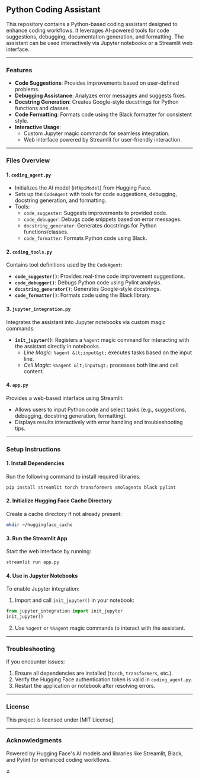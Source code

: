 ## Python Coding Assistant

This repository contains a Python-based coding assistant designed to enhance coding workflows. It leverages AI-powered tools for code suggestions, debugging, documentation generation, and formatting. The assistant can be used interactively via Jupyter notebooks or a Streamlit web interface.

---

### **Features**

- **Code Suggestions**: Provides improvements based on user-defined problems.
- **Debugging Assistance**: Analyzes error messages and suggests fixes.
- **Docstring Generation**: Creates Google-style docstrings for Python functions and classes.
- **Code Formatting**: Formats code using the Black formatter for consistent style.
- **Interactive Usage**:
    - Custom Jupyter magic commands for seamless integration.
    - Web interface powered by Streamlit for user-friendly interaction.

---

### **Files Overview**

#### **1. `coding_agent.py`**

- Initializes the AI model (`HfApiModel`) from Hugging Face.
- Sets up the `CodeAgent` with tools for code suggestions, debugging, docstring generation, and formatting.
- Tools:
    - `code_suggester`: Suggests improvements to provided code.
    - `code_debugger`: Debugs code snippets based on error messages.
    - `docstring_generator`: Generates docstrings for Python functions/classes.
    - `code_formatter`: Formats Python code using Black.


#### **2. `coding_tools.py`**

Contains tool definitions used by the `CodeAgent`:

- **`code_suggester()`**: Provides real-time code improvement suggestions.
- **`code_debugger()`**: Debugs Python code using Pylint analysis.
- **`docstring_generator()`**: Generates Google-style docstrings.
- **`code_formatter()`**: Formats code using the Black library.


#### **3. `jupyter_integration.py`**

Integrates the assistant into Jupyter notebooks via custom magic commands:

- **`init_jupyter()`**: Registers a `%agent` magic command for interacting with the assistant directly in notebooks.
    - *Line Magic*: `%agent &lt;input&gt;` executes tasks based on the input line.
    - *Cell Magic*: `%%agent &lt;input&gt;` processes both line and cell content.


#### **4. `app.py`**

Provides a web-based interface using Streamlit:

- Allows users to input Python code and select tasks (e.g., suggestions, debugging, docstring generation, formatting).
- Displays results interactively with error handling and troubleshooting tips.

---

### **Setup Instructions**

#### **1. Install Dependencies**

Run the following command to install required libraries:

```bash
pip install streamlit torch transformers smolagents black pylint
```


#### **2. Initialize Hugging Face Cache Directory**

Create a cache directory if not already present:

```bash
mkdir ~/huggingface_cache
```


#### **3. Run the Streamlit App**

Start the web interface by running:

```bash
streamlit run app.py
```


#### **4. Use in Jupyter Notebooks**

To enable Jupyter integration:

1. Import and call `init_jupyter()` in your notebook:

```python
from jupyter_integration import init_jupyter
init_jupyter()
```

2. Use `%agent` or `%%agent` magic commands to interact with the assistant.

---

### **Troubleshooting**

If you encounter issues:

1. Ensure all dependencies are installed (`torch`, `transformers`, etc.).
2. Verify the Hugging Face authentication token is valid in `coding_agent.py`.
3. Restart the application or notebook after resolving errors.

---

### **License**

This project is licensed under [MIT License].

---

### **Acknowledgments**

Powered by Hugging Face's AI models and libraries like Streamlit, Black, and Pylint for enhanced coding workflows.

<div>⁂</div>

[^1]: https://ppl-ai-file-upload.s3.amazonaws.com/web/direct-files/61731727/163f08c8-6f5d-48d5-8a0a-263936b22c61/jupyter_integration.py

[^2]: https://ppl-ai-file-upload.s3.amazonaws.com/web/direct-files/61731727/2e618efa-4a05-4d5f-a840-2463de43ddcb/coding_tools.py

[^3]: https://ppl-ai-file-upload.s3.amazonaws.com/web/direct-files/61731727/fc5ed63f-0a1e-44e4-bf9c-4326181e04a3/app.py

[^4]: https://ppl-ai-file-upload.s3.amazonaws.com/web/direct-files/61731727/fd0a3226-69d5-4fbe-95b0-6d6601eafe09/coding_agent.py


